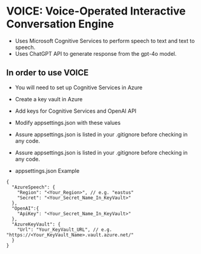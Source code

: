 # VOICE: Voice-Operated Interactive Conversation Engine
* Uses Microsoft Cognitive Services to perform speech to text and text to speech.
* Uses ChatGPT API to generate response from the gpt-4o model.
## In order to use VOICE
* You will need to set up Cognitive Services in Azure
* Create a key vault in Azure
* Add keys for Cognitive Services and OpenAI API
* Modify appsettings.json with these values
* Assure appsettings.json is listed in your .gitignore before checking in any code.
* Assure appsettings.json is listed in your .gitignore before checking in any code.

* appsettings.json Example
```
{
  "AzureSpeech": {
    "Region": "<Your_Region>", // e.g. "eastus"
    "Secret": "<Your_Secret_Name_In_KeyVault>"
  },
  "OpenAI":{
    "ApiKey": "<Your_Secret_Name_In_KeyVault>"
  },
  "AzureKeyVault": {
    "Url": "Your_KeyVault_URL", // e.g. "https://<Your_KeyVault_Name>.vault.azure.net/"
  }
}
```